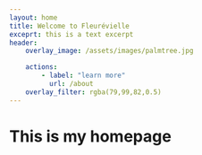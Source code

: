 ```yaml
---
layout: home 
title: Welcome to Fleurévielle
exceprt: this is a text excerpt 
header:
    overlay_image: /assets/images/palmtree.jpg 

    actions:
        - label: "learn more" 
          url: /about 
    overlay_filter: rgba(79,99,82,0.5)
---
```


# This is my homepage 

